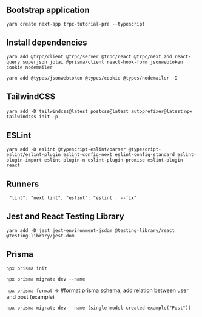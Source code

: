 ## Bootstrap application

`yarn create next-app trpc-tutorial-pre --typescript`

## Install dependencies

`yarn add @trpc/client @trpc/server @trpc/react @trpc/next zod react-query superjson jotai @prisma/client react-hook-form jsonwebtoken cookie nodemailer`

`yarn add @types/jsonwebtoken @types/cookie @types/nodemailer -D`

## TailwindCSS

`yarn add -D tailwindcss@latest postcss@latest autoprefixer@latest`
`npx tailwindcss init -p`

## ESLint

`yarn add -D eslint @typescript-eslint/parser @typescript-eslint/eslint-plugin eslint-config-next eslint-config-standard eslint-plugin-import eslint-plugin-n eslint-plugin-promise eslint-plugin-react`

## Runners

` "lint": "next lint", "eslint": "eslint . --fix"`

## Jest and React Testing Library

`yarn add -D jest jest-environment-jsdom @testing-library/react @testing-library/jest-dom`

## Prisma

`npx prisma init`

`npx prisma migrate dev --name`

`npx prisma format` => #format prisma schema, add relation between user and post (example)

`npx prisma migrate dev --name (single model created example("Post"))`
